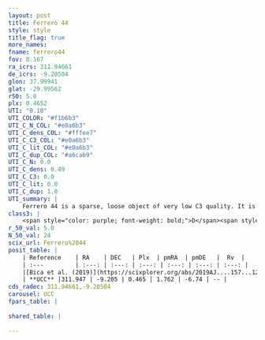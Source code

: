 ```yaml
---
layout: post
title: Ferrero 44
style: style
title_flag: true
more_names: 
fname: ferrero44
fov: 0.167
ra_icrs: 311.94661
de_icrs: -9.20504
glon: 37.99941
glat: -29.99562
r50: 5.0
plx: 0.4652
UTI: "0.10"
UTI_COLOR: "#f1b6b3"
UTI_C_N_COL: "#e0a6b3"
UTI_C_dens_COL: "#fffee7"
UTI_C_C3_COL: "#e0a6b3"
UTI_C_lit_COL: "#e0a6b3"
UTI_C_dup_COL: "#a6cab9"
UTI_C_N: 0.0
UTI_C_dens: 0.49
UTI_C_C3: 0.0
UTI_C_lit: 0.0
UTI_C_dup: 1.0
UTI_summary: |
    Ferrero 44 is a sparse, loose object of very low C3 quality. It is rarely studied in the literature, with no articles listed in the last 6 years.<br><br><span style="color: #99180f; font-weight: bold;">Warning: </span>contains less than 25 stars with <i>P>0.5</i> estimated.
class3: |
    <span style="color: purple; font-weight: bold;">D</span><span style="color: purple; font-weight: bold;">D</span>
r_50_val: 5.0
N_50_val: 24
scix_url: Ferrero%2044
posit_table: |
    | Reference    | RA    | DEC   | Plx  | pmRA  | pmDE   |  Rv  |
    | :---         | :---: | :---: | :---: | :---: | :---: | :---: |
    |[Bica et al. (2019)](https://scixplorer.org/abs/2019AJ....157...12B) | 311.946 | -9.201 | -- | -- | -- | -- |
    | **UCC** |311.947 | -9.205 | 0.465 | 1.762 | -6.74 | -- | 
cds_radec: 311.94661,-9.20504
carousel: UCC
fpars_table: |
    
shared_table: |
    
---
```

